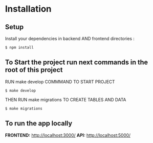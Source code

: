 # Installation

## Setup

Install your dependencies in backend AND frontend directories :

```
$ npm install
```

## To Start the project run next commands in the root of this project

RUN make develop COMMMAND TO START PROJECT
```
$ make develop
```
THEN RUN make migrations TO CREATE TABLES AND DATA

```
$ make migrations
```

## To run the app locally

**FRONTEND:** [http://localhost:3000/](http://localhost:3000/)
**API:** [http://localhost:5000/](http://localhost:5000/)
